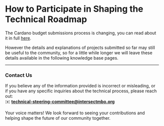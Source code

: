 # How to Participate in Shaping the Technical Roadmap

The Cardano budget submissions process is changing, you can read about it in full [here](https://docs.intersectmbo.org/cardano/cardano-budget-submission).

However the details and explanations of projects submitted so far may still be useful to the community, so for a little while longer we will leave these details available in the following knowledge base pages.

***

### Contact Us

If you believe any of the information provided is incorrect or misleading, or if you have any specific inquiries about the technical process, please reach out:\
✉️ **technical-steering-committee@intersectmbo.org**

Your voice matters! We look forward to seeing your contributions and helping shape the future of our community together.
